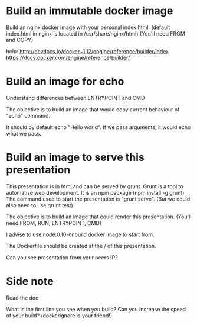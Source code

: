 # Build an immutable docker image

Build an nginx docker image with your personal index.html.
(default index.html in nginx is located in /usr/share/nginx/html)
(You'll need FROM and COPY)

help:
http://devdocs.io/docker~1.12/engine/reference/builder/index
https://docs.docker.com/engine/reference/builder/

# Build an image for echo

Understand differences between ENTRYPOINT and CMD

The objective is to build an image that would copy current behaviour of "echo" command.

It should by default echo "Hello world".
If we pass arguments, it would echo what we pass.

# Build an image to serve this presentation

This presentation is in html and can be served by grunt.
Grunt is a tool to automatize web development.
It is an npm package (npm install -g grunt)
The command used to start the presentation is "grunt serve".
(But we could also need to use grunt test)

The objective is to build an image that could render this presentation.
(You'll need FROM, RUN, ENTRYPOINT, CMD)

I advise to use node:0.10-onbuild docker image to start from.

The Dockerfile should be created at the / of this presentation.

Can you see presentation from your peers IP?

# Side note

Read the doc

What is the first line you see when you build?
Can you increase the speed of your build?
(dockerignore is your friend!)
